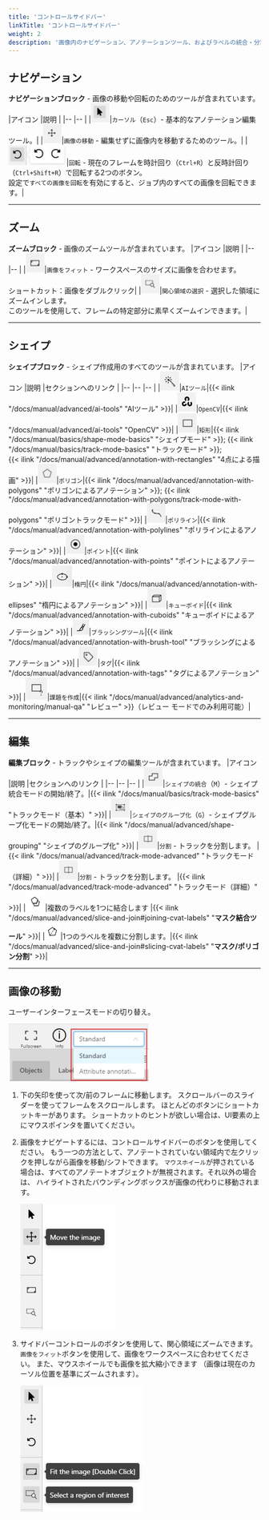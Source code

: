```yaml
---
title: 'コントロールサイドバー'
linkTitle: 'コントロールサイドバー'
weight: 2
description: '画像内のナビゲーション、アノテーションツール、およびラベルの統合・分割・グループ化などの追加オプションを提供します。'
---
```


## ナビゲーション

**ナビゲーションブロック** - 画像の移動や回転のためのツールが含まれています。
|アイコン |説明 |
|-- |-- |
|![](/images/image148.jpg)|`カーソル`（`Esc`）- 基本的なアノテーション編集ツール。|
|![](/images/image149.jpg)|`画像の移動` - 編集せずに画像内を移動するためのツール。|
|![](/images/image102.jpg)|`回転` - 現在のフレームを時計回り（`Ctrl+R`）と反時計回り（`Ctrl+Shift+R`）で回転する2つのボタン。<br/>設定で`すべての画像を回転`を有効にすると、ジョブ内のすべての画像を回転できます。|

---

## ズーム

**ズームブロック** - 画像のズームツールが含まれています。
|アイコン |説明 |
|-- |-- |
|![](/images/image151.jpg)|`画像をフィット` - ワークスペースのサイズに画像を合わせます。<br/>ショートカット：画像をダブルクリック|
|![](/images/image166.jpg)|`関心領域の選択` - 選択した領域にズームインします。<br/>このツールを使用して、フレームの特定部分に素早くズームインできます。|

---

## シェイプ

**シェイプブロック** - シェイプ作成用のすべてのツールが含まれています。
|アイコン |説明 |セクションへのリンク |
|-- |-- |-- |
|![](/images/image189.jpg)|`AIツール`|{{< ilink "/docs/manual/advanced/ai-tools" "AIツール" >}}|
|![](/images/image201.jpg)|`OpenCV`|{{< ilink "/docs/manual/advanced/ai-tools" "OpenCV" >}}|
|![](/images/image167.jpg)|`矩形`|{{< ilink "/docs/manual/basics/shape-mode-basics" "シェイプモード" >}}; {{< ilink "/docs/manual/basics/track-mode-basics" "トラックモード" >}};<br/> {{< ilink "/docs/manual/advanced/annotation-with-rectangles" "4点による描画" >}}|
|![](/images/image168.jpg)|`ポリゴン`|{{< ilink "/docs/manual/advanced/annotation-with-polygons" "ポリゴンによるアノテーション" >}}; {{< ilink "/docs/manual/advanced/annotation-with-polygons/track-mode-with-polygons" "ポリゴントラックモード" >}}|
|![](/images/image169.jpg)|`ポリライン`|{{< ilink "/docs/manual/advanced/annotation-with-polylines" "ポリラインによるアノテーション" >}}|
|![](/images/image170.jpg)|`ポイント`|{{< ilink "/docs/manual/advanced/annotation-with-points" "ポイントによるアノテーション" >}}|
|![](/images/image241.jpg)|`楕円`|{{< ilink "/docs/manual/advanced/annotation-with-ellipses" "楕円によるアノテーション" >}}|
|![](/images/image176.jpg)|`キューボイド`|{{< ilink "/docs/manual/advanced/annotation-with-cuboids" "キューボイドによるアノテーション" >}}|
|![](/images/brushing_tools_icon.png)|`ブラッシングツール`|{{< ilink "/docs/manual/advanced/annotation-with-brush-tool" "ブラッシングによるアノテーション" >}}|
|![](/images/image171.jpg)|`タグ`|{{< ilink "/docs/manual/advanced/annotation-with-tags" "タグによるアノテーション" >}}|
|![](/images/image195.jpg)|`課題を作成`|{{< ilink "/docs/manual/advanced/analytics-and-monitoring/manual-qa" "レビュー" >}}（レビュー モードでのみ利用可能）|

---

## 編集

**編集ブロック** - トラックやシェイプの編集ツールが含まれています。
|アイコン |説明 |セクションへのリンク |
|-- |-- |-- |
|![](/images/image172.jpg)|`シェイプの統合`（`M`）- シェイプ統合モードの開始/終了。|{{< ilink "/docs/manual/basics/track-mode-basics" "トラックモード（基本）" >}}|
|![](/images/image173.jpg)|`シェイプのグループ化`（`G`）- シェイプグループ化モードの開始/終了。|{{< ilink "/docs/manual/advanced/shape-grouping" "シェイプのグループ化" >}}|
|![](/images/image174.jpg)|`分割` - トラックを分割します。 |{{< ilink "/docs/manual/advanced/track-mode-advanced" "トラックモード（詳細）" >}}|
|![](/images/image174.jpg)|`分割` - トラックを分割します。 |{{< ilink "/docs/manual/advanced/track-mode-advanced" "トラックモード（詳細）" >}}|
|![](/images/join-masks-icon.jpg)|複数のラベルを1つに結合します |{{< ilink "/docs/manual/advanced/slice-and-join#joining-cvat-labels" "**マスク結合ツール**" >}}|
|![](/images/slicing-tool-icon.jpg)|1つのラベルを複数に分割します。|{{< ilink "/docs/manual/advanced/slice-and-join#slicing-cvat-labels" "**マスク/ポリゴン分割**" >}}|

---

## 画像の移動

ユーザーインターフェースモードの切り替え。

![](/images/image145.jpg)

1. 下の矢印を使って次/前のフレームに移動します。
   スクロールバーのスライダーを使ってフレームをスクロールします。
   ほとんどのボタンにショートカットキーがあります。
   ショートカットのヒントが欲しい場合は、UI要素の上にマウスポインタを置いてください。

1. 画像をナビゲートするには、コントロールサイドバーのボタンを使用してください。
   もう一つの方法として、アノテートされていない領域内で左クリックを押しながら画像を移動/シフトできます。
   `マウスホイール`が押されている場合は、すべてのアノテートオブジェクトが無視されます。それ以外の場合は、
   ハイライトされたバウンディングボックスが画像の代わりに移動されます。

   ![](/images/image136.jpg)

1. サイドバーコントロールのボタンを使用して、関心領域にズームできます。
   `画像をフィット`ボタンを使用して、画像をワークスペースに合わせてください。
   また、マウスホイールでも画像を拡大縮小できます
   （画像は現在のカーソル位置を基準にズームされます）。

   ![](/images/image137.jpg)